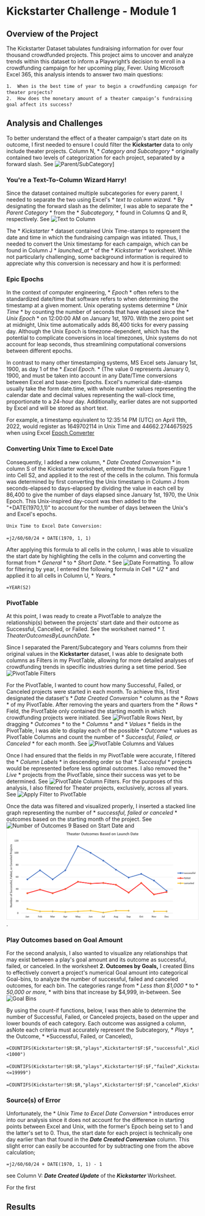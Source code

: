 # Kickstarter Challenge - Module 1

## Overview of the Project 

The Kickstarter Dataset tabulates fundraising information for over four thousand crowdfunded projects. This project aims to uncover and analyze trends within this dataset to inform a Playwright’s decision to enroll in a crowdfunding campaign for her upcoming play, Fever. Using Microsoft Excel 365, this analysis intends to answer two main questions: 

    1.	When is the best time of year to begin a crowdfunding campaign for theater projects? 
    2.	How does the monetary amount of a theater campaign’s fundraising goal affect its success? 


## Analysis and Challenges

To better understand the effect of a theater campaign's start date on its outcome, I first needed to ensure I could filter the **Kickstarter** data to only include theater projects. Column N, * *Category and Subcategory* * originally contained two levels of categorization for each project, separated by a forward slash. See ![Parent/SubCategory](url)] 

### You're a Text-To-Column Wizard Harry! 

Since the dataset contained multiple subcategories for every parent, I needed to separate the two using Excel's * *text to column wizard.* * By designating the forward slash as the delimiter, I was able to separate the * *Parent Category* * from the * *Subcategory,* * found in Columns Q and R, respectively. See ![Text to Column](url) 


The * *Kickstarter* * dataset contained Unix Time-stamps to represent the date and time in which the fundraising campaign was intiated. Thus, I needed to convert the Unix timestamp for each campaign, which can be found in Column J * *launched_at* * of the * *Kickstarter* * worksheet. While not particularly challenging, some background information is required to appreciate why this conversion is necessary and how it is performed:

### Epic Epochs

In the context of computer engineering, * *Epoch* * often refers to the standardized date/time that software refers to when determining the timestamp at a given moment. Unix operating systems determine * *Unix Time* * by counting the number of seconds that have elapsed since the * *Unix Epoch* * on 12:00:00 AM on January 1st, 1970. With the zero point set at midnight, Unix time automatically adds 86,400 ticks for every passing day. Although the Unix Epoch is timezone-dependent, which has the potential to complicate conversions in local timezones, Unix systems do not account for leap seconds, thus streamlining computational conversions between different epochs.  

In contrast to many other timestamping systems, MS Excel sets January 1st, 1900, as day 1 of the * *Excel Epoch.* * (The value 0 represents January 0, 1900, and must be taken into account in any Date/Time conversions between Excel and base-zero Epochs. Excel's numerical date-stamps usually take the form date.time, with whole number values representing the calendar date and decimal values representing the wall-clock time, proportionate to a 24-hour day. Additionally, earlier dates are not supported by Excel and will be stored as short text. 

For example, a timestamp equivalent to 12:35:14 PM (UTC) on April 11th, 2022, would register as 1649702114 in Unix Time and 44662.2744675925 when using Excel [Epoch Converter](https://www.epochconverter.com/)

### Converting Unix Time to Excel Date

Consequently, I added a new column, * *Date Created Conversion* * in column S of the Kickstarter worksheet, entered the formula from Figure 1 into Cell S2, and applied it to the rest of the cells in the column. This formula was determined by first converting the Unix timestamp in Column J from seconds-elapsed to days-elapsed by dividing the value in each cell by 86,400 to give the number of days elapsed since January 1st, 1970, the Unix Epoch. This Unix-inspired day-count was then added to the "+DATE(1970,1,1)" to account for the number of days between the Unix's and Excel's epochs. 
```
Unix Time to Excel Date Conversion:

=j2/60/60/24 + DATE(1970, 1, 1)
```

After applying this formula to all cells in the column, I was able to visualize the start date by highlighting the cells in the column and converting the format from * *General* * to * *Short Date.* * See ![Date Formatting](Date_Format.png). To allow for filtering by year, I entered the following formula in Cell * *U2* * and applied it to all cells in Column U, * *Years.* *

```
=YEAR(S2)
```

### PivotTable 
At this point, I was ready to create a PivotTable to analyze the relationship(s) between the projects' start date and their outcome as Successful, Cancelled, or Failed. See the worksheet named * *1. TheaterOutcomesByLaunchDate.* * 

Since I separated the Parent/Subcategory and Years columns from their original values in the **Kickstarter** dataset, I was able to designate both columns as Filters in my PivotTable, allowing for more detailed analyses of crowdfunding trends in specific industries during a set time period. See ![PivotTable Filters](PT_Filters.png)

For the PivotTable, I wanted to count how many Successful, Failed, or Canceled projects were started in each month. To achieve this, I first designated the dataset's * *Date Created Conversion* * column as the * *Rows* * of my PivotTable. After removing the years and quarters from the * *Rows* * Field, the PivotTable only contained the starting month in which crowdfunding projects were initiated. See ![PivotTable Rows](PT_Rows.png) Next, by dragging * *Outcomes* * to the * *Columns* * and * *Values* * fields in the PivotTable, I was able to display each of the possible * *Outcome* * values as PivotTable Columns and count the number of * *Successful, Failed, or Canceled* * for each month. See ![PivotTable Columns and Values](PT_Columns_Values.png)

Once I had ensured that the fields in my PivotTable were accurate, I filtered the * *Column Labels* * in descending order so that * *Successful* * projects would be represented before less optimal outcomes. I also removed the * *Live* * projects from the PivotTable, since their success was yet to be determined. See ![PivotTable Column Filters](PT_Column_Filters.png). For the purposes of this analysis, I also filtered for Theater projects, exclusively, across all years. See ![Apply Filter to PivotTable](PT_ApplyFilter.png)

Once the data was filtered and visualized properly, I inserted a stacked line graph representing the number of * *successful, failed or canceled* * outcomes based on the starting month of the project. See ![Number of Outcomes 9
Based on Start Date](PivotTable_Final.png) and ![Outcomes vs Start Date Graph](Theater_Outcomes_Based_on_Launch_Date.png). 

### Play Outcomes based on Goal Amount

For the second analysis, I also wanted to visualize any relationships that may exist between a play's goal amount and its outcome as successful, failed, or canceled. In the worksheet **2. Outcomes by Goals,** I created Bins to effectively convert a project's numerical Goal amount into categorical Goal-bins, to analyze the number of successful, failed and canceled outcomes, for each bin. The categories range from * *Less than $1,000* * to * *50,000 or more,* * with bins that increase by $4,999, in-between. See ![Goal Bins](Goal_Bins.png) 

By using the count-if functions, below, I was then able to determine the number of Successful, Failed, or Canceled projects, based on the upper and lower bounds of each category. Each outcome was assigned a column, asNote each criteria must accurately represent the Subcategory, * *Plays* *, the Outcome, * *Successful, Failed, or Canceled), 

```
=COUNTIFS(Kickstarter!$R:$R,"plays",Kickstarter!$F:$F,"successful",Kickstarter!$D:$D,"<1000")

=COUNTIFS(Kickstarter!$R:$R,"plays",Kickstarter!$F:$F,"failed",Kickstarter!$D:$D,">=15000",Kickstarter!$D:$D,"<=19999")

=COUNTIFS(Kickstarter!$R:$R,"plays",Kickstarter!$F:$F,"canceled",Kickstarter!$D:$D,">=50000")

```



### Source(s) of Error
Unfortunately, the * *Unix Time to Excel Date Conversion* * introduces error into our analysis since it does not account for the difference in starting points between Excel and Unix, with the former's Epoch being set to 1 and the latter's set to 0. Thus, the start date for each project is technically one day earlier than that found in the ***Date Created Conversion*** column. This slight error can easily be accounted for by subtracting one from the above calculation; 
```
=j2/60/60/24 + DATE(1970, 1, 1) - 1
```
see Column V: ***Date Created Update*** of the ***Kickstarter*** Worksheet. 


For the first 






## Results 